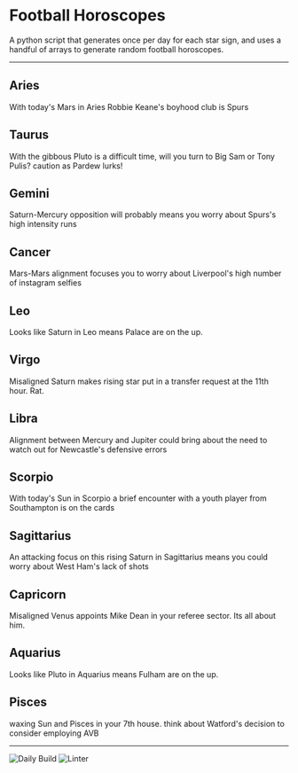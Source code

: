 # Football Horoscopes

A python script that generates once per day for each star sign, and uses a handful of arrays to generate random football horoscopes.

---

<!-- horoscopes_item starts -->
<h2>Aries</h2><p>With today's Mars in Aries Robbie Keane's boyhood club is Spurs</p><h2>Taurus</h2><p>With the gibbous Pluto is a difficult time, will you turn to Big Sam or Tony Pulis? caution as Pardew lurks!</p><h2>Gemini</h2><p>Saturn-Mercury opposition will probably means you worry about Spurs's high intensity runs</p><h2>Cancer</h2><p>Mars-Mars alignment focuses you to worry about Liverpool's high number of instagram selfies</p><h2>Leo</h2><p>Looks like Saturn in Leo means Palace are on the up.</p><h2>Virgo</h2><p>Misaligned Saturn makes rising star put in a transfer request at the 11th hour. Rat.</p><h2>Libra</h2><p>Alignment between Mercury and Jupiter could bring about the need to watch out for Newcastle's defensive errors</p><h2>Scorpio</h2><p>With today's Sun in Scorpio a brief encounter with a youth player from Southampton is on the cards</p><h2>Sagittarius</h2><p>An attacking focus on this rising Saturn in Sagittarius means you could worry about West Ham's lack of shots</p><h2>Capricorn</h2><p>Misaligned Venus appoints Mike Dean in your referee sector. Its all about him.</p><h2>Aquarius</h2><p>Looks like Pluto in Aquarius means Fulham are on the up.</p><h2>Pisces</h2><p>waxing Sun and Pisces in your 7th house. think about Watford's decision to consider employing AVB</p>
<!-- horoscopes_item ends -->

---

![Daily Build](https://github.com/MatBenfield/horofootball.thechels.uk/workflows/Daily%20Build/badge.svg) ![Linter](https://github.com/MatBenfield/horofootball.thechels.uk/workflows/Linter/badge.svg)
